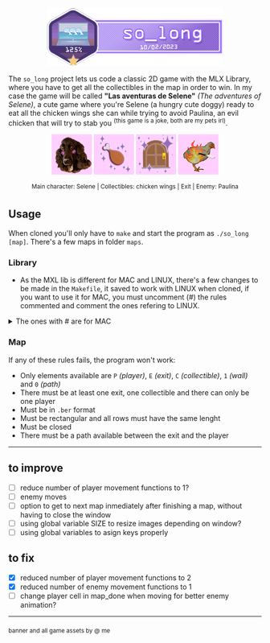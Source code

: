 <p align="center"><img src="https://github.com/glutack/glutack/blob/master/42img/so_long/so_long_banner.png?raw=true" alt="so_long 42 banner 125% 10/02/2023"/></p>

The `so_long` project lets us code a classic 2D game with the MLX Library, where you have to get all the collectibles in the map in order to win.
In my case the game will be called **"Las aventuras de Selene"** *(The adventures of Selene)*, a cute game where you're Selene (a hungry cute doggy) ready to eat all the chicken wings she can while trying to avoid Paulina, an evil chicken that will try to stab you <sup>(this game is a joke, both are my pets irl)</sup>.

<p align="center" size=""><img src="https://github.com/glutack/glutack/blob/master/42img/so_long/selenegif.gif?raw=true" alt="game main character"/>	<img src="https://github.com/glutack/glutack/blob/master/42img/so_long/objectgif.gif?raw=true" alt="game collectibles"/>	<img src="https://github.com/glutack/glutack/blob/master/42img/so_long/exitgif.gif?raw=true" alt="game exit"/>	<img src="https://github.com/glutack/glutack/blob/master/42img/so_long/paulinogifnoback.gif?raw=true" alt="game enemy"/></p>

<p align="center"><sup>Main character: Selene	|	Collectibles: chicken wings	|	Exit	|	Enemy: Paulina</sup></p>

## Usage
When cloned you'll only have to `make` and start the program as `./so_long [map]`. There's a few maps in folder `maps`.

### Library
- As the MXL lib is different for MAC and LINUX, there's a few changes to be made in the `Makefile`, it saved to work with LINUX when cloned, if you want to use it for MAC, you must uncomment (#) the rules commented and comment the ones refering to LINUX. 
<details>
<summary>The ones with # are for MAC</summary>

```
LIBMLX		=	./minilibx-linux/libmlx_Linux.a	
#LIBMLX		=	./mlx/libmlx.a	
```
```
$(LIBMLX):
	@make -C minilibx-linux
#@make -C ./mlx	
```
```
%.o: %.c
	@gcc -g $(CFLAGS) -I/usr/include -Imlx_linux -O3 -c $< -o $@ 
#@gcc $(CFLAGS) -c $(SRC)
```
```
$(NAME): $(OBJ) $(LIBMLX) $(LIBFT)
	@gcc -g $(CFLAGS) $(OBJ) -Lminilibx-linux -lmlx_Linux -L/usr/lib -Imlx_linux -lXext -lX11 -lm -lz -Llibft -lft -o $(NAME)
#@gcc $(OBJ) -Llibft -lft -Lmlx -lmlx -framework OpenGL -framework AppKit -o $(NAME)
```
```
libclean:
	@make -C ./minilibx-linux clean
#@make -C ./mlx clean
```
</details>

### Map
If any of these rules fails, the program won't work:
- Only elements available are `P` *(player)*, `E` *(exit)*, `C` *(collectible)*, `1` *(wall)* and `0` *(path)*
- There must be at least one exit, one collectible and there can only be one player
- Must be in `.ber` format
- Must be rectangular and all rows must have the same lenght
- Must be closed
- There must be a path available between the exit and the player

---
## to improve
- [ ] reduce number of player movement functions to 1?
- [ ] enemy moves
- [ ] option to get to next map inmediately after finishing a map, without having to close the window
- [ ] using global variable SIZE to resize images depending on window?
- [ ] using global variables to asign keys properly

## to fix
- [x] reduced number of player movement functions to 2
- [x] reduced number of enemy movement functions to 1
- [ ] change player cell in map_done when moving for better enemy animation?
---
<sub>banner and all game assets by @ me</sub>